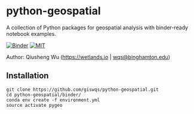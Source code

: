 # python-geospatial

A collection of Python packages for geospatial analysis with binder-ready notebook examples.

[![Binder](https://mybinder.org/badge_logo.svg)](https://mybinder.org/v2/gh/giswqs/python-geospatial/master)
[![MIT](https://img.shields.io/badge/License-MIT-yellow.svg)](https://opensource.org/licenses/MIT)


Author: Qiusheng Wu (https://wetlands.io | wqs@binghamton.edu)


## Installation


```
git clone https://github.com/giswqs/python-geospatial.git
cd python-geospatial/binder/
conda env create -f environment.yml
source activate pygeo
```